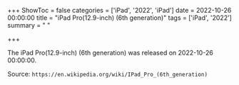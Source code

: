 +++
ShowToc = false
categories = ['iPad', '2022', 'iPad']
date = 2022-10-26 00:00:00
title = "iPad Pro(12.9-inch) (6th generation)"
tags = ['iPad', '2022']
summary = " "

+++

The iPad Pro(12.9-inch) (6th generation) was released on 2022-10-26 00:00:00.

Source: `https://en.wikipedia.org/wiki/IPad_Pro_(6th_generation)`
